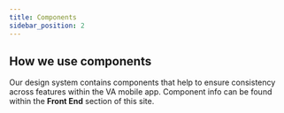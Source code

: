 ```yaml
---
title: Components
sidebar_position: 2
---
```

## How we use components
Our design system contains components that help to ensure consistency across features within the VA mobile app. Component info can be found within the **Front End** section of this site.

